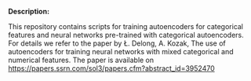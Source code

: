 **Description:**

This repository contains scripts for training autoencoders for categorical features and neural networks pre-trained with categorical autoencoders. For details we refer to the paper by Ł. Delong, A. Kozak, The use of autoencoders for training neural networks with mixed categorical and numerical features. The paper is available on https://papers.ssrn.com/sol3/papers.cfm?abstract_id=3952470

